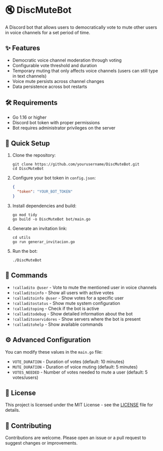 # 🔇 DiscMuteBot

A Discord bot that allows users to democratically vote to mute other users in voice channels for a set period of time.

## ✨ Features

- Democratic voice channel moderation through voting
- Configurable vote threshold and duration
- Temporary muting that only affects voice channels (users can still type in text channels)
- Voice mute persists across channel changes
- Data persistence across bot restarts

## 🛠️ Requirements

- Go 1.16 or higher
- Discord bot token with proper permissions
- Bot requires administrator privileges on the server

## 🚀 Quick Setup

1. Clone the repository:
   ```
   git clone https://github.com/yourusername/DiscMuteBot.git
   cd DiscMuteBot
   ```

2. Configure your bot token in `config.json`:
   ```json
   {
     "token": "YOUR_BOT_TOKEN"
   }
   ```

3. Install dependencies and build:
   ```
   go mod tidy
   go build -o DiscMuteBot bot/main.go
   ```

4. Generate an invitation link:
   ```
   cd utils
   go run generar_invitacion.go
   ```

5. Run the bot:
   ```
   ./DiscMuteBot
   ```

## 📝 Commands

- `!calladito @user` - Vote to mute the mentioned user in voice channels
- `!calladitoinfo` - Show all users with active votes
- `!calladitoinfo @user` - Show votes for a specific user
- `!calladitostatus` - Show mute system configuration
- `!calladitoping` - Check if the bot is active
- `!calladitodebug` - Show detailed information about the bot
- `!calladitoservidores` - Show servers where the bot is present
- `!calladitohelp` - Show available commands

## ⚙️ Advanced Configuration

You can modify these values in the `main.go` file:

- `VOTE_DURATION` - Duration of votes (default: 10 minutes)
- `MUTE_DURATION` - Duration of voice muting (default: 5 minutes)
- `VOTES_NEEDED` - Number of votes needed to mute a user (default: 5 votes/users)

## 📜 License

This project is licensed under the MIT License - see the [LICENSE](LICENSE) file for details.

## 🤝 Contributing

Contributions are welcome. Please open an issue or a pull request to suggest changes or improvements. 